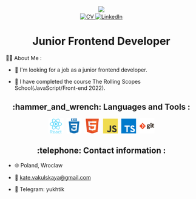 <div id="header" align="center">
  <img src="https://media.giphy.com/media/vohOR29F78sGk/giphy.gif" width="200"/>
</div>

<div align="center">
  <a href="https://resume.io/r/p7FU0NIDM">
    <img src="https://img.shields.io/badge/CV-brightgreen?style=for-the-badge" alt="CV"/>
  </a>
  <a href="https://www.linkedin.com/in/kate-vakulskaya/">
    <img src="https://img.shields.io/badge/LinkedIn-brightgreen?style=for-the-badge&logo=LinkedIn&logoColor=white" alt="LinkedIn"/>
  </a>
</div>

<h1 align="center">Junior Frontend Developer </h1
  
### :woman_technologist: About Me :
- :telescope: I'm looking for a job as a junior frontend developer.

- :seedling: I have completed the course The Rolling Scopes School(JavaScript/Front-end 2022).

<h2 align="center"> :hammer_and_wrench: Languages and Tools : </h2>
<div align="center">
  <img src="https://github.com/devicons/devicon/blob/master/icons/react/react-original-wordmark.svg" title="React" alt="React" width="40" height="40"/>&nbsp;
  <img src="https://github.com/devicons/devicon/blob/master/icons/css3/css3-plain-wordmark.svg"  title="CSS3" alt="CSS" width="40" height="40"/>&nbsp;
  <img src="https://github.com/devicons/devicon/blob/master/icons/html5/html5-original.svg" title="HTML5" alt="HTML" width="40" height="40"/>&nbsp;
  <img src="https://github.com/devicons/devicon/blob/master/icons/javascript/javascript-original.svg" title="JavaScript" alt="JavaScript" width="40" height="40"/>&nbsp;
  <img src="https://github.com/devicons/devicon/blob/master/icons/typescript/typescript-original.svg" title="TypeScript" alt="TypeScript" width="40" height="40"/>&nbsp;
  <img src="https://github.com/devicons/devicon/blob/master/icons/git/git-original-wordmark.svg" title="Git" **alt="Git" width="40" height="40"/>
</div>

<h2 align="center"> :telephone: Contact information : </h2>

- :globe_with_meridians: Poland, Wroclaw

- :envelope_with_arrow: kate.vakulskaya@gmail.com 

- :iphone: Telegram: yukhtik
